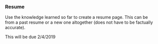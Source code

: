 ### Resume

Use the knowledge learned so far to create a resume page.  This can be from a past resume or a new one altogether (does not have to be factually accurate).

This will be due 2/4/2019